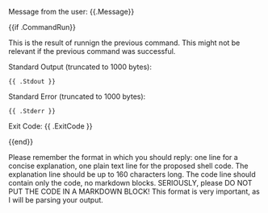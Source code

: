 Message from the user: {{.Message}}


{{if .CommandRun}}

This is the result of runnign the previous command. This might not be relevant if the previous command was successful.

Standard Output (truncated to 1000 bytes):
```
{{ .Stdout }}
```

Standard Error (truncated to 1000 bytes):

```
{{ .Stderr }}
```
Exit Code: {{ .ExitCode }}

{{end}}

Please remember the format in which you should reply: one line for a concise explanation, one plain text line for the proposed shell code. The explanation line should be up to 160 characters long. The code line should contain only the code, no markdown blocks. SERIOUSLY, please DO NOT PUT THE CODE IN A MARKDOWN BLOCK! This format is very important, as I will be parsing your output.